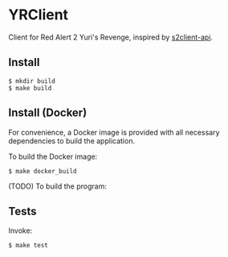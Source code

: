 # YRClient

Client for Red Alert 2 Yuri's Revenge, inspired by [s2client-api](https://github.com/Blizzard/s2client-api).

## Install

```
$ mkdir build
$ make build
```

## Install (Docker)

For convenience, a Docker image is provided with all necessary dependencies to build the application.

To build the Docker image:
```
$ make docker_build
```

(TODO) To build the program:

## Tests

Invoke:
```
$ make test
```
